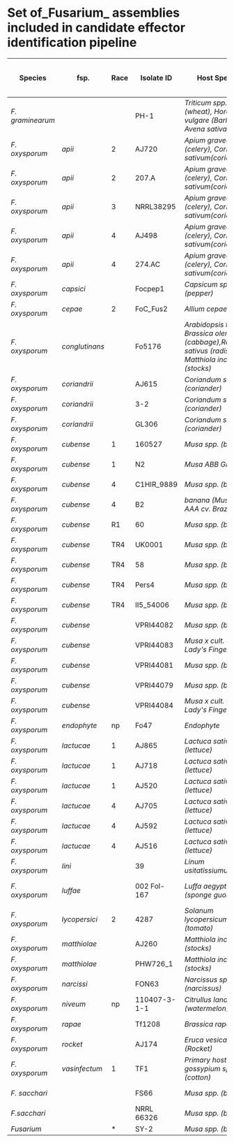 # Set of_Fusarium_ assemblies included in candidate effector identification pipeline

|Species        |fsp.         | Race | Isolate ID   |Host Species                                                                                          | Source                       | Accession        | Size (Mb) | Total Number of Contigs | Contig N50 (Mb) | GC (%) | complete BUSCOs (% ) |
|------------------|-----------------|------|--------------|----------------------------------------------------------------------------------------------------------|------------------------------|------------------|-----------|-------------------------|-----------------|--------|----------------------|
|_F. graminearum_ |                 |      | PH-1         |_Triticum spp. (wheat), Hordeum vulgare (Barley) and Avena sativa (Oat)_                                 | (Cuomo, et al., 2007)        | GCA_000240135.3  | 36.5      | 433                     | 0.1846          | 48     | Not reported         |
|_F. oxysporum_  |_apii_          | 2    | AJ720        |_Apium graveolens (celery), Coriandum sativum(coriander)_                                                | UoW/NIAB                     | N/A              | 64.6      | 29                      | 4.1             | 47.87  |                      |
|_F. oxysporum_  |_apii_          | 2    | 207.A        |_Apium graveolens (celery), Coriandum sativum(coriander)_                                                | (Henry, et al., 2020)        | GCA_014843455.1  | 64.7      | 49                      | 3.5             | 47.5   | 98.7                 |
|_F. oxysporum_  |_apii_          | 3    | NRRL38295    |_Apium graveolens (celery), Coriandum sativum(coriander)_                                                | (Henry, et al., 2020)        | GCA_014843565.1  | 65.3      | 75                      | 4               | 47.5   | 98.8                 |
|_F. oxysporum_  |_apii_          | 4    | AJ498        |_Apium graveolens (celery), Coriandum sativum(coriander)_                                                | UoW/NIAB                     | N/A              | 64.6      | 58                      | 2.4             | 47.8   |                      |
|_F. oxysporum_  |_apii_          | 4    | 274.AC       |_Apium graveolens (celery), Coriandum sativum(coriander)_                                                | (Henry, et al., 2020)        | GCA_014843565.1  | 67.3      | 114                     | 4.4             | 47.5   | 98.8                 |
|_F. oxysporum_  |_capsici_       |      | Focpep1      |_Capsicum spp. (pepper)_                                                                                 | (Xingxing, et al., 2021)     | GCA_016801315.1  | 54.5      | 34                      | 5               | 47.5   | Not reported         |
|_F. oxysporum_  |_cepae_        | 2    | FoC_Fus2     |_Allium cepae (Onion)_                                                                                   | (Armitage, et al., 2018)     | GCA_003615085.1  | 53.4      | 34                      | 4.1             | 47.5   | 99                   |
|_F. oxysporum_  |_conglutinans_ |      | Fo5176       |_Arabidopsis thaliana, Brassica oleracea (cabbage),Raphanus sativus (radish), Matthiola incana (stocks)_ | (Fokkens, et al., 2020)      | GCA_014154955.1  | 68        | 25                      | 3.4             | 48     | 99.1                 |
|_F. oxysporum_  |_coriandrii_   |      | AJ615        |_Coriandum sativum (coriander)_                                                                          | UoW/NIAB                     | N/A              | 69.3      | 45                      | 3               | 48     |                      |
|_F. oxysporum_  |_coriandrii_   |      | 3-2          |_Coriandum sativum (coriander)_                                                                          | (Henry, et al., 2020)        | GCA_014843415.1  | 65.4      | 49                      | 5               | 47.5   | 98.7                 |
|_F. oxysporum_  |_coriandrii_   |      | GL306        |_Coriandum sativum (coriander)_                                                                          | (Henry, et al., 2020)        | GCA_014843445.1  | 65        | 50                      | 4.9             | 47.5   | 98.8                 |
|_F. oxysporum_  |_cubense_      | 1    | 160527       |_Musa spp. (banana)_                                                                                     | (Asai, et al., 2019)         | GCA_005930515.1  | 51.1      | 12                      | 4.9             | 47     | 99.1                 |
|_F. oxysporum_  |_cubense_      | 1    | N2           |_Musa ABB Group_                                                                                         | (Guo, et al., 2014)          | GCA_000350345.1  | 47.7      | 2,185                   | 0.146           | 48     | Not reported         |
|_F. oxysporum_  |_cubense_      | 4    | C1HIR_9889   |_Musa spp. (banana)_                                                                                     | GenBank: NCBI                | GCA_001696625.1  | 46.7      | 1,318                   | 0.0867          | 48.5   | Not reported         |
|_F. oxysporum_  |_cubense_      | 4    | B2           |_banana (Musa spp. AAA cv. Brazilian)_                                                                   | (Guo, et al., 2014)          | GCA_000350365.1  | 52.9      | 3,834                   | 0.0278          | 48     | Not reported         |
|_F. oxysporum_  |_cubense_      | R1   | 60           |_Musa spp. (banana)_                                                                                     | (Yun, et al., 2019)          | GWHAAST00000000  | 48.6      | 35                      | 2.134           | 47.56  | 95.2                 |
|_F. oxysporum_  |_cubense_      | TR4  | UK0001       |_Musa spp. (banana)_                                                                                     | (Warmington, et al., 2019)   | GCA_007994515.1  | 48.6      | 15                      | 4.5             | 47.5   | 98.4                 |
|_F. oxysporum_  |_cubense_      | TR4  | 58           |_Musa spp. (banana)_                                                                                     | (Yun, et al., 2019)          | GWHAASU00000000  | 48.2      | 29                      | 4.379           | 47.47  | 96.9                 |
|_F. oxysporum_  |_cubense_      | TR4  | Pers4        |_Musa spp. (banana)_                                                                                     | (Leiva, et al., 2022)        | GCA_021237285.1  | 46.4      | 115                     | 1.6             | 47.5   | 97.7                 |
|_F. oxysporum_  |_cubense_      | TR4  | II5_54006    |_Musa spp. (banana)_                                                                                     | GenBank: NCBI                | GCA_000260195.2  | 46.6      | 716                     | 0.3486          | 47.5   | Not reported         |
|_F. oxysporum_  |_cubense_      |      | VPRI44082    |_Musa spp. (banana)_                                                                                     | GenBank: NCBI                | GCA_025216935.1  | 46.3      | 666                     | 0.3437          | 47     | Not reported         |
|_F. oxysporum_  |_cubense_      |      | VPRI44083    |_Musa x cult. cv Lady's Fingers_                                                                         | GenBank: NCBI                | GCA_025216865.1  | 46.3      | 666                     | 0.3437          | 47     | Not reported         |
|_F. oxysporum_  |_cubense_      |      | VPRI44081    |_Musa spp. (banana)_                                                                                     | GenBank: NCBI                | GCA_025216985.1  | 47.2      | 902                     | 0.3896          | 47     | Not reported         |
|_F. oxysporum_  |_cubense_      |      | VPRI44079    |_Musa spp. (banana)_                                                                                     | GenBank: NCBI                | GCA_025216905.1  | 49.5      | 1801                    | 0.3249          | 47.5   | Not reported         |
|_F. oxysporum_  |_cubense_      |      | VPRI44084    |_Musa x cult. cv Lady's Fingers_                                                                         | GenBank: NCBI                | GCA_025216845.1  | 50.2      | 2,807                   | 0.2835          | 47.5   | Not reported         |
|_F. oxysporum_  |_endophyte_    | np   | Fo47         |_Endophyte_                                                                                              | (Wang, et al., 2020)         | GCA_013085055.1  | 50.4      | 12                      | 4.5             | 47.5   | 99                   |
|_F. oxysporum_  |_lactucae_      | 1    | AJ865        |_Lactuca sativa (lettuce)_                                                                               | UoW/NIAB                     | N/A              | 62.7      | 38                      | 2.7             | 47.71  | 95.3                 |
|_F. oxysporum_  |_lactucae_      | 1    | AJ718        |_Lactuca sativa (lettuce)_                                                                               | UoW/NIAB                     | N/A              | 62.1      | 39                      | 2.5             | 47.62  | 95.6                 |
|_F. oxysporum_  |_lactucae_      | 1    | AJ520        |_Lactuca sativa (lettuce)_                                                                               | UoW/NIAB                     | N/A              | 62.2      | 40                      | 2.9             | 47.63  | 95.1                 |
|_F. oxysporum_  |_lactucae_      | 4    | AJ705        |_Lactuca sativa (lettuce)_                                                                               | UoW/NIAB                     | N/A              | 66.2      | 32                      | 3               | 47.7   | 97.7                 |
|_F. oxysporum_  |_lactucae_      | 4    | AJ592        |_Lactuca sativa (lettuce)_                                                                               | UoW/NIAB                     | N/A              | 66        | 36                      | 2.6             | 47.75  | 97.5                 |
|_F. oxysporum_  |_lactucae_      | 4    | AJ516        |_Lactuca sativa (lettuce)_                                                                               | UoW/NIAB                     | N/A              | 68.8      | 37                      | 3               | 47.58  | 97.6                 |
|_F. oxysporum_  |_lini_         |      | 39           |_Linum usitatissiumum (flax)_                                                                            | (Krasnov, et al., 2020)      | GCA_012026625.1  | 59.2      | 34                      | 3.4             | 47.5   | 99.5                 |
|_F. oxysporum_  |_luffae_        |      | 002 Fol-167  |_Luffa aegyptiacae (sponge guord)_                                                                       | (Peter van Dam et al., 2018) | GCA_002233855.1  | 48.3      | 973                     | 0.2737          | 47.5   | Not reported         |
|_F. oxysporum_  |_lycopersici_  | 2    | 4287         |_Solanum lycopersicum (tomato)_                                                                          | (Li, et al., 2020)           | GCA_001703175.2  | 56.2      | 47                      | 4.1             | 47.5   | 99.5                 |
|_F. oxysporum_  |_matthiolae_    |      | AJ260        |_Matthiola incana (stocks)_                                                                              | UoW/NIAB                     | GCA_020796175.1  | 60.3      | 40                      | 4.5             | 47.5   | 97.8                 |
|_F. oxysporum_  |_matthiolae_    |      | PHW726_1     |_Matthiola incana (stocks)_                                                                              | *                            | GCA_009755825.1  | 57.2      | 585                     | 0.7662          | 47     | Not reported         |
|_F. oxysporum_  |_narcissi_     |      | FON63        |_Narcissus spp. (narcissus)_                                                                             | UoW/NIAB                     | N/A              | 60        | 34                      | 4               | 47.94  | Not reported         |
|_F. oxysporum_  |_niveum_       | np   | 110407-3-1-1 |_Citrullus lanatus (watermelon)_                                                                         | (Hudson et al., 2021)        | GCA_019593455.1  | 49.7      | 33                      | 2.8             | 47     | 99.8                 |
|_F. oxysporum_  |_rapae_        |      | Tf1208       |_Brassica rapa_                                                                                          | (Asai, et al., 2021)         | GCA_019157295.1  | 59.8      | 25                      | 4.2             | 47.5   | 99                   |
|_F. oxysporum_  |_rocket_        |      | AJ174        |_Eruca vesicaria (Rocket)_                                                                               | UoW/NIAB                     | N/A              | 62.6      | 30                      | 2.7             | 47.98  | 97.8                 |
|_F. oxysporum_  |_vasinfectum_   | 1    | TF1          |_Primary host is gossypium spp. (cotton)_                                                                | (Seo, et al., 2020)          | GCA_009602505.1  | 50        | 17                      | 4.2             | 47     | 98.8                 |
|_F. sacchari_    |                 |      | FS66         |_Musa spp. (banana)_                                                                                     | (Cui, et al., 2021)          | GCA_017165645.1  | 47.5      | 47                      | 2               | 48     | 99.5                 |
|_F.sacchari_     |                 |      | NRRL 66326   |_Musa spp. (banana)_                                                                                     | (Kim, et al., 2020)          | GCA_013759005.1  | 42.8      | 515                     | 0.1878          | 49     | Not reported         |
|_Fusarium_      |                 | *    | SY-2         |_Musa spp. (banana)_                                                                                     | UoW/TNAU                     | N/A              | 46.3      | 441                     | 0.21298         | 46.6   | 99.6                 |